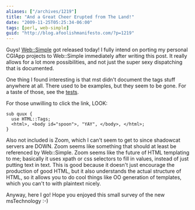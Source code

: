 ```yaml
---
aliases: ["/archives/1219"]
title: "And a Great Cheer Erupted from The Land!"
date: "2009-11-25T05:25:34-06:00"
tags: [perl, web-simple]
guid: "http://blog.afoolishmanifesto.com/?p=1219"
---
```

Guys! [Web::Simple](http://search.cpan.org/perldoc?Web::Simple) got released today! I fully intend on porting my personal CGIApp projects to Web::Simple immediately after writing this post. It really allows for a lot more possibilities, and not just the super sexy dispatching that is documented.

One thing I found interesting is that mst didn't document the tags stuff anywhere at all. There used to be examples, but they seem to be gone. For a taste of those, see the [tests](http://cpansearch.perl.org/src/MSTROUT/Web-Simple-0.001/t/tags.t).

For those unwilling to click the link, LOOK:

```
sub quux {
  use HTML::Tags;
  <html>, <body id="spoon">, "YAY", </body>, </html>;
}
```

Also not included is Zoom, which I can't seem to get to since shadowcat servers are DOWN. Zoom seems like something that should at least be referenced by Web::Simple. Zoom seems like the future of HTML templating to me; basically it uses xpath or css selectors to fill in values, instead of just putting text in text. This is good because it doesn't just encourage the production of good HTML, but it also understands the actual structure of HTML, so it allows you to do cool things like OO generation of templates, which you can't to with plaintext nicely.

Anyway, here I go! Hope you enjoyed this small survey of the new msTechnology :-)
